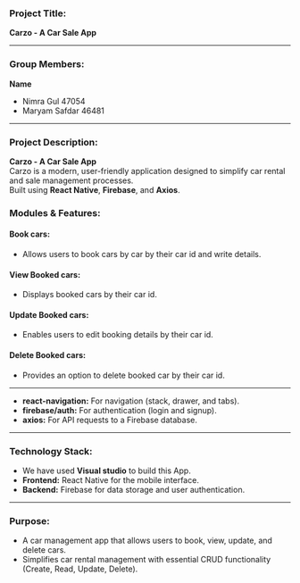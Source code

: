 
 ### **Project Title:**  
**Carzo - A Car Sale App**

-----------------------------------------------------------------
### **Group Members:**  
**Name**  
- Nimra Gul 47054
- Maryam Safdar 46481
-----------------------------------------------------------------
### **Project Description:**  
**Carzo - A Car Sale App**  
Carzo is a modern, user-friendly application designed to simplify car rental and sale management processes.  
Built using **React Native**, **Firebase**, and **Axios**.

### **Modules & Features:**  
#### **Book cars:**  
- Allows users to book cars by car by their car id and write details.
#### **View Booked cars:**  
- Displays booked cars by their car id.
#### **Update Booked cars:**  
- Enables users to edit booking details by their car id.
#### **Delete Booked cars:**  
- Provides an option to delete booked car by their car id.
-----------------------------------------------------------------
- **react-navigation:** For navigation (stack, drawer, and tabs).  
- **firebase/auth:** For authentication (login and signup).  
- **axios:** For API requests to a Firebase database.  
-----------------------------------------------------------------
### **Technology Stack:**  
- We have used **Visual studio** to build this App.
- **Frontend:** React Native for the mobile interface.  
- **Backend:** Firebase for data storage and user authentication.  
-----------------------------------------------------------------
### **Purpose:**  
- A car management app that allows users to book, view, update, and delete cars.  
- Simplifies car rental management with essential CRUD functionality (Create, Read, Update, Delete).  


